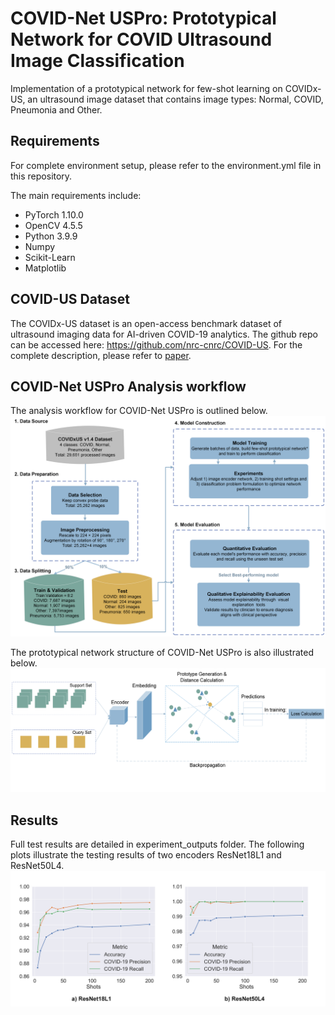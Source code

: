 # COVID-Net USPro: Prototypical Network for COVID Ultrasound Image Classification 

Implementation of a prototypical network for few-shot learning on COVIDx-US, an ultrasound image dataset that contains image types: Normal, COVID, Pneumonia and Other. 

## Requirements 
For complete environment setup, please refer to the environment.yml file in this repository. 

The main requirements include: 
- PyTorch 1.10.0
- OpenCV 4.5.5
- Python 3.9.9
- Numpy
- Scikit-Learn
- Matplotlib

## COVID-US Dataset 
The COVIDx-US dataset is an open-access benchmark dataset of ultrasound imaging data for AI-driven COVID-19 analytics. The github repo can be accessed here: https://github.com/nrc-cnrc/COVID-US. For the complete description, please refer to [paper](https://pubmed.ncbi.nlm.nih.gov/35866396/). 

## COVID-Net USPro Analysis workflow 
The analysis workflow for COVID-Net USPro is outlined below. 
![COVID-Net USPro Analysis workflow](./paper_figs/analysis_overview.png?raw=true "COVID-Net USPro Analysis workflow")

The prototypical network structure of COVID-Net USPro is also illustrated below. 
![COVID-Net USPro](./paper_figs/concept_flow.png?raw=true "COVID-Net USPro Prototypical Architecture")

## Results 
Full test results are detailed in experiment_outputs folder. The following plots illustrate the testing results of two encoders ResNet18L1 and ResNet50L4. 
![Performance with shots](./paper_figs/outputs_model1and4_4classes.png?raw=true "Performance results")